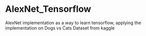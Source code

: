 # AlexNet_Tensorflow
AlexNet implementation as a way to learn tensorflow, applying the implementation on  Dogs vs Cats Dataset from kaggle
